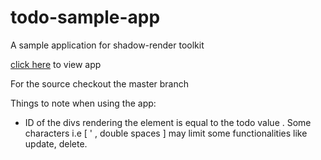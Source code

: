 # todo-sample-app
A sample application for shadow-render toolkit

[click here](https://mar-tina.github.io/todo-sample-app/) to view app

For the source checkout the master branch

Things to note when using the app:

- ID of the divs rendering the element is equal to the todo value . Some characters i.e [ ' , double spaces ] may limit some functionalities like update,
delete. 

